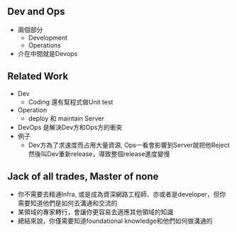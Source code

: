 ## Dev and Ops

- 兩個部分 
    - Development
    - Operations
- 介在中間就是Devops

## Related Work

- Dev
    - Coding 還有幫程式做Unit test
- Operation
    - deploy 和 maintain Server
- DevOps 是解決Dev方和Ops方的衝突
- 例子 
    - Dev方為了求速度而占用大量資源, Ops一看會影響到Server就把他Reject然後叫Dev重新release，導致整個release進度變慢

## Jack of all trades, Master of none

- 你不需要去精通Infra, 或是成為資深網路工程師、亦或者是developer，但你需要知道他們是如何去溝通和交流的
- 某領域的專家轉行，會讓你更容易去適應其他領域的知識
- 總結來說，你僅需要知道foundational knowledge和他們如何做溝通的